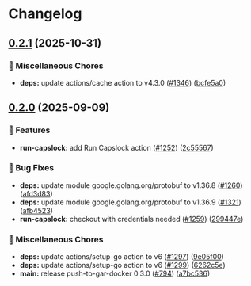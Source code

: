 # Changelog

## [0.2.1](https://github.com/grafana/shared-workflows/compare/run-capslock/v0.2.0...run-capslock/v0.2.1) (2025-10-31)


### 🔧 Miscellaneous Chores

* **deps:** update actions/cache action to v4.3.0 ([#1346](https://github.com/grafana/shared-workflows/issues/1346)) ([bcfe5a0](https://github.com/grafana/shared-workflows/commit/bcfe5a09ced411b395d8601ea24d64266ba8188c))

## [0.2.0](https://github.com/grafana/shared-workflows/compare/run-capslock/v0.1.0...run-capslock/v0.2.0) (2025-09-09)


### 🎉 Features

* **run-capslock:** add Run Capslock action ([#1252](https://github.com/grafana/shared-workflows/issues/1252)) ([2c55567](https://github.com/grafana/shared-workflows/commit/2c55567fed8874f47886e035f4e91f79f6039149))


### 🐛 Bug Fixes

* **deps:** update module google.golang.org/protobuf to v1.36.8 ([#1260](https://github.com/grafana/shared-workflows/issues/1260)) ([afd3d83](https://github.com/grafana/shared-workflows/commit/afd3d83fa12577fac74d0d8ee96862f90d6daf62))
* **deps:** update module google.golang.org/protobuf to v1.36.9 ([#1321](https://github.com/grafana/shared-workflows/issues/1321)) ([afb4523](https://github.com/grafana/shared-workflows/commit/afb4523e99338395084cc555af6d470e0886ea0e))
* **run-capslock:** checkout with credentials needed ([#1259](https://github.com/grafana/shared-workflows/issues/1259)) ([299447e](https://github.com/grafana/shared-workflows/commit/299447e5bdcad5c83f4d3186ea4908b08de22b82))


### 🔧 Miscellaneous Chores

* **deps:** update actions/setup-go action to v6 ([#1297](https://github.com/grafana/shared-workflows/issues/1297)) ([9e05f00](https://github.com/grafana/shared-workflows/commit/9e05f0033a0bfa5582aa8f31842ad7eb49a376da))
* **deps:** update actions/setup-go action to v6 ([#1299](https://github.com/grafana/shared-workflows/issues/1299)) ([6262c5e](https://github.com/grafana/shared-workflows/commit/6262c5e47024d01fd9a114356509ceb9872072b4))
* **main:** release push-to-gar-docker 0.3.0 ([#794](https://github.com/grafana/shared-workflows/issues/794)) ([a7bc536](https://github.com/grafana/shared-workflows/commit/a7bc5367c4a91c389526d58839d8f6224dba4dcc))
